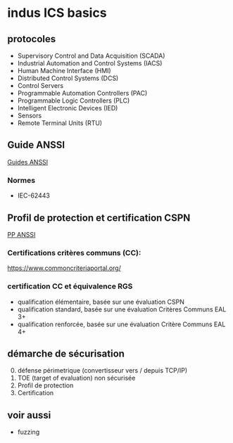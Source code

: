 # indus ICS basics

## protocoles

* Supervisory Control and Data Acquisition (SCADA)
* Industrial Automation and Control Systems (IACS)
* Human Machine Interface (HMI)
* Distributed Control Systems (DCS)
* Control Servers
* Programmable Automation Controllers (PAC)
* Programmable Logic Controllers (PLC)
* Intelligent Electronic Devices (IED)
* Sensors
* Remote Terminal Units (RTU)

## Guide ANSSI

[Guides ANSSI](https://cyber.gouv.fr/publications)

### Normes

* IEC-62443

## Profil de protection et certification CSPN

[PP ANSSI](https://cyber.gouv.fr/publications/profils-de-protection-pour-les-systemes-industriels)

### Certifications critères communs (CC):

https://www.commoncriteriaportal.org/

### certification CC et équivalence RGS

* qualification élémentaire, basée sur une évaluation CSPN
* qualification standard, basée sur une évaluation Critères Communs EAL 3+
* qualification renforcée, basée sur une évaluation Critère Communs EAL 4+

## démarche de sécurisation

0. défense périmetrique (convertisseur vers / depuis TCP/IP)
1. TOE (target of evaluation) non sécurisée
2. Profil de protection
3. Certification

## voir aussi

* fuzzing
